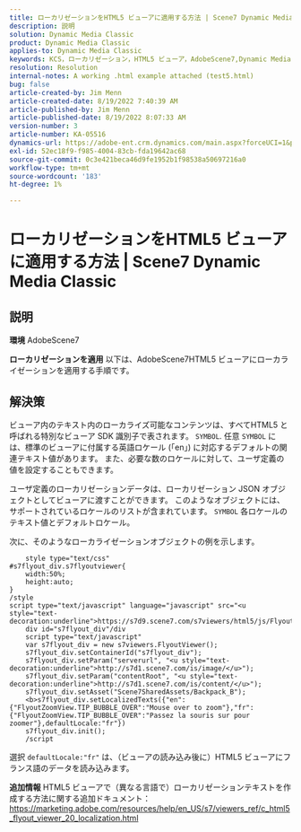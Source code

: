 ```yaml
---
title: ローカリゼーションをHTML5 ビューアに適用する方法 | Scene7 Dynamic Media Classic
description: 説明
solution: Dynamic Media Classic
product: Dynamic Media Classic
applies-to: Dynamic Media Classic
keywords: KCS，ローカリゼーション，HTML5 ビューア，AdobeScene7,Dynamic Media Classic
resolution: Resolution
internal-notes: A working .html example attached (test5.html)
bug: false
article-created-by: Jim Menn
article-created-date: 8/19/2022 7:40:39 AM
article-published-by: Jim Menn
article-published-date: 8/19/2022 8:07:33 AM
version-number: 3
article-number: KA-05516
dynamics-url: https://adobe-ent.crm.dynamics.com/main.aspx?forceUCI=1&pagetype=entityrecord&etn=knowledgearticle&id=37f9dc35-921f-ed11-b83e-0022480866ad
exl-id: 52ec18f9-f985-4004-83cb-fda19642ac68
source-git-commit: 0c3e421beca46d9fe1952b1f98538a50697216a0
workflow-type: tm+mt
source-wordcount: '183'
ht-degree: 1%

---
```


# ローカリゼーションをHTML5 ビューアに適用する方法 | Scene7 Dynamic Media Classic

## 説明


<b>環境</b>
AdobeScene7

<b>ローカリゼーションを適用</b>
以下は、AdobeScene7HTML5 ビューアにローカライゼーションを適用する手順です。




## 解決策


ビューア内のテキスト内のローカライズ可能なコンテンツは、すべてHTML5 と呼ばれる特別なビューア SDK 識別子で表されます。 `SYMBOL`.
任意 `SYMBOL` には、標準のビューアに付属する英語ロケール (「en」) に対応するデフォルトの関連テキスト値があります。 また、必要な数のロケールに対して、ユーザ定義の値を設定することもできます。

ユーザ定義のローカリゼーションデータは、ローカリゼーション JSON オブジェクトとしてビューアに渡すことができます。
このようなオブジェクトには、サポートされているロケールのリストが含まれています。 `SYMBOL` 各ロケールのテキスト値とデフォルトロケール。

次に、そのようなローカライゼーションオブジェクトの例を示します。

```
    style type="text/css"
#s7flyout_div.s7flyoutviewer{
    width:50%;
    height:auto;
}
/style
script type="text/javascript" language="javascript" src="<u style="text-decoration:underline">https://s7d9.scene7.com/s7viewers/html5/js/FlyoutViewer.js</u>"/script
    div id="s7flyout_div"/div
    script type="text/javascript"
    var s7flyout_div = new s7viewers.FlyoutViewer();
    s7flyout_div.setContainerId("s7flyout_div");
    s7flyout_div.setParam("serverurl", "<u style="text-decoration:underline">http://s7d1.scene7.com/is/image/</u>");
    s7flyout_div.setParam("contentRoot", "<u style="text-decoration:underline">http://s7d1.scene7.com/is/content/</u>");
    s7flyout_div.setAsset("Scene7SharedAssets/Backpack_B");
    <b>s7flyout_div.setLocalizedTexts({"en":{"FlyoutZoomView.TIP_BUBBLE_OVER":"Mouse over to zoom"},"fr":{"FlyoutZoomView.TIP_BUBBLE_OVER":"Passez la souris sur pour zoomer"},defaultLocale:"fr"})
    s7flyout_div.init();
    /script
```

選択 `defaultLocale:"fr"` は、（ビューアの読み込み後に）HTML5 ビューアにフランス語のデータを読み込みます。

<b>追加情報</b>
HTML5 ビューアで（異なる言語で）ローカリゼーションテキストを作成する方法に関する追加ドキュメント：https://marketing.adobe.com/resources/help/en_US/s7/viewers_ref/c_html5_flyout_viewer_20_localization.html
